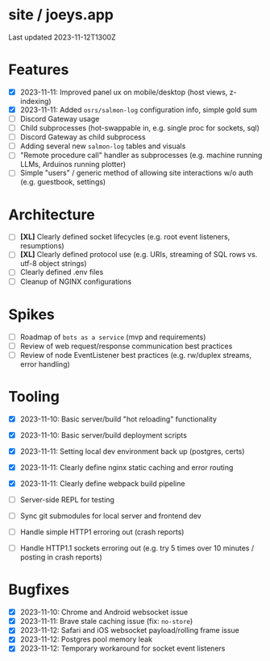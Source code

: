 # site / joeys.app
Last updated 2023-11-12T1300Z

# Features
- [x] 2023-11-11: Improved panel ux on mobile/desktop (host views, z-indexing)
- [x] 2023-11-11: Added `osrs/salmon-log` configuration info, simple gold sum
- [ ] Discord Gateway usage
- [ ] Child subprocesses (hot-swappable in, e.g. single proc for sockets, sql)
- [ ] Discord Gateway as child subprocess
- [ ] Adding several new `salmon-log` tables and visuals
- [ ] "Remote procedure call" handler as subprocesses (e.g. machine running LLMs, Arduinos running plotter)
- [ ] Simple "users" / generic method of allowing site interactions w/o auth (e.g. guestbook, settings)

# Architecture
- [ ] **[XL]** Clearly defined socket lifecycles (e.g. root event listeners, resumptions)
- [ ] **[XL]** Clearly defined protocol use (e.g. URIs, streaming of SQL rows vs. utf-8 object strings)
- [ ] Clearly defined .env files
- [ ] Cleanup of NGINX configurations

# Spikes
- [ ] Roadmap of `bots as a service` (mvp and requirements)
- [ ] Review of web request/response communication best practices
- [ ] Review of node EventListener best practices (e.g. rw/duplex streams, error handling)

# Tooling
- [x] 2023-11-10: Basic server/build "hot reloading" functionality
- [x] 2023-11-10: Basic server/build deployment scripts
- [x] 2023-11-11: Setting local dev environment back up (postgres, certs)
- [x] 2023-11-11: Clearly define nginx static caching and error routing
- [x] 2023-11-11: Clearly define webpack build pipeline
- [ ] Server-side REPL for testing
- [ ] Sync git submodules for local server and frontend dev
- [ ] Handle simple HTTP1 erroring out (crash reports)
- [ ] Handle HTTP1.1 sockets erroring out (e.g. try 5 times over 10 minutes / posting in crash reports)


# Bugfixes
- [x] 2023-11-10: Chrome and Android websocket issue
- [x] 2023-11-11: Brave stale caching issue (fix: `no-store`)
- [x] 2023-11-12: Safari and iOS websocket payload/rolling frame issue
- [x] 2023-11-12: Postgres pool memory leak
- [x] 2023-11-12: Temporary workaround for socket event listeners

